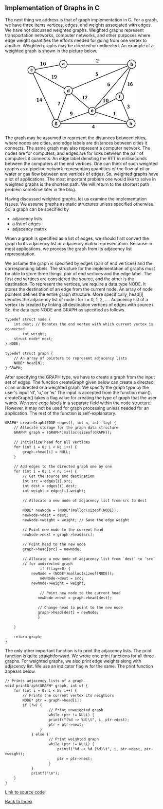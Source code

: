 ## Implementation of Graphs in C

The next thing we address is that of graph implementation in C. For a graph, we have three items
vertices, edges, and weights associated with edges. We have not discussed weighted graphs.
Weighted graphs represent transportation networks, computer networks, and other purposes where edge weight quantifies the efforts needed for
going from one vertex to another. Weighted graphs may be directed or undirected. An example 
of a weighted graph is shown in the picture below.
<p style="text-align:center">
  <img src="../images/exampleWeightedGraph.png">
</p>
The graph may be assumed to represent the distances between cities, where nodes are cities, and 
edge labels are distances between cities it connects. The same graph may also represent a computer
network. The nodes are for computers, and edges are for links between the pair of computers it
connects. An edge label denoting the RTT in milliseconds between the computers at the end vertices.
One can think of such weighted graphs as a pipeline network representing quantities of the flow of
oil or water or gas flow between end vertices of edges. So, weighted graphs have a lot of applications. 
The most important problem one would like to solve in weighted graphs is the shortest path. We will
return to the shortest path problem sometime later in the blog.

Having discussed weighted graphs, let us examine the implementation issues. We assume graphs
as static structures unless specified otherwise. So, a graph can be specified by 

- adjacency lists
- a list of edges
- adjacency matrix

When a graph is specified as a list of edges, we should first convert the graph to its adjacency
list or adjacency matrix representation. Because in most applications, we process the graph from its
adjacency list representation.

We assume the graph is specified by edges (pair of end vertices) and the corresponding labels. 
The structure for the implementation of graphs must be able to store three things, pair of 
end vertices and the edge label. The first end vertices are considered the source, and the 
other is the destination. To represent the vertices, we require a data type <t>NODE</t>.
It stores the destination of an edge from the current node. An array of node pointers defines the entire graph structure. More specifically, <t>head[i]</t> denotes the adjacency list of node
<t>i</t> for <t>i = 0, 1, 2, ...</t>. Adjacency list of a vertex <t>i</i> is created by linking all
destination vertices of edges with source <t>i</t>. So, the data type <t>NODE</t> and <t>GRAPH</t>
as specified as follows.

```
typedef struct node {
	int dest; // Denotes the end vertex with which current vertex is connected
        int weight;
	struct node* next;
} NODE;

typedef struct graph {
	// An array of pointers to represent adjacency lists
	NODE* head[N];
} GRAPH;

```

After specifying the <t>GRAPH</t> type, we have to create a graph from the input set of edges. 
The function <t>createGraph</t> given below can create a directed, or an undirected or a 
weighted graph. We specify the graph type by the user's input 'd', 'u,' or 'w.' The input
is accepted from the function <t>main()</t>. <t>createGraph()</t> takes a <t>flag</t> value
for creating the type of graph that the user wants. We store edge labels in a separate field
within the node structure. However, it may not be used for graph processing unless needed for
an application. The rest of the function is self-explanatory. 

```
GRAPH* createGraph(EDGE edges[], int n, int flag) {
	// Allocate storage for the graph data structure
	GRAPH* graph = (GRAPH*)malloc(sizeof(GRAPH));

	// Initialize head for all vertices
	for (int i = 0; i < N; i++) {
		graph->head[i] = NULL;
	}

	// Add edges to the directed graph one by one
	for (int i = 0; i < n; i++) {
		// Get the source and destination 
		int src = edges[i].src;
		int dest = edges[i].dest;
		int weight = edges[i].weight;

		// Allocate a new node of adjacency list from src to dest

		NODE* newNode = (NODE*)malloc(sizeof(NODE));
		newNode->dest = dest;
		newNode->weight = weight; // Save the edge weight

		// Point new node to the current head
		newNode->next = graph->head[src];

		// Point head to the new node
		graph->head[src] = newNode;

		// Allocate a new node of adjacency list from `dest` to `src`
		// for undirected graph
                if (flag==0) {
		    newNode = (NODE*)malloc(sizeof(NODE));
	            newNode->dest = src;
		    newNode->weight = weight;

	    	    // Point new node to the current head
	    	   newNode->next = graph->head[dest];

	    	   // Change head to point to the new node
	           graph->head[dest] = newNode;
               } 

	}

	return graph;
}

```

The only other important function is to print the adjacency lists. The print function is quite 
straightforward. We wrote one print functions for all three graphs. For weighted graphs,
we also print edge weights along with adjacency list. We use an indicator flag <t>w</t> for 
the same. The print function appears below.

```
// Prints adjacency lists of a graph
void printGraph(GRAPH* graph, int w) {
	for (int i = 0; i < N; i++) {
		// Prints the current vertex its neighbors
		NODE* ptr = graph->head[i];
		if (!w) {
            		// Print unweighted graph
            		while (ptr != NULL) {
			    	printf("(%d —> %d)\t", i, ptr->dest);
			    	ptr = ptr->next;
		        }
        	} else {
            		// Print weighted graph
            		while (ptr != NULL) {
                		printf("%d —> %d (%d)\t", i, ptr->dest, ptr->weight);
                		ptr = ptr->next;
           	        }
        	}
      		printf("\n");
	}
}
```

[Link to source code](../CODES/Graphs/index.md)

[Back to Index](../index.md)
